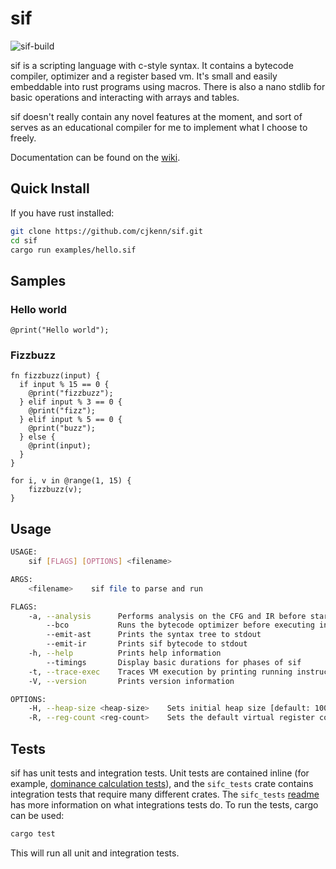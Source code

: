 # sif

![sif-build](https://github.com/cjkenn/sif/workflows/sif-build/badge.svg?branch=master)

sif is a scripting language with c-style syntax. It contains a bytecode compiler, optimizer and a register based vm. It's small and easily embeddable into rust programs using macros. There is also a nano stdlib for basic operations and interacting with arrays and tables.

sif doesn't really contain any novel features at the moment, and sort of serves as an educational compiler for me to implement what I choose to freely.

Documentation can be found on the [wiki](https://github.com/cjkenn/sif/wiki).

## Quick Install
If you have rust installed:

```sh
git clone https://github.com/cjkenn/sif.git
cd sif
cargo run examples/hello.sif
```

## Samples

### Hello world
```
@print("Hello world");
```

### Fizzbuzz
```
fn fizzbuzz(input) {
  if input % 15 == 0 {
    @print("fizzbuzz");
  } elif input % 3 == 0 {
    @print("fizz");
  } elif input % 5 == 0 {
    @print("buzz");
  } else {
    @print(input);
  }
}

for i, v in @range(1, 15) {
    fizzbuzz(v);
}
```

## Usage
```sh
USAGE:
    sif [FLAGS] [OPTIONS] <filename>

ARGS:
    <filename>    sif file to parse and run

FLAGS:
    -a, --analysis      Performs analysis on the CFG and IR before starting the vm
        --bco           Runs the bytecode optimizer before executing in vm
        --emit-ast      Prints the syntax tree to stdout
        --emit-ir       Prints sif bytecode to stdout
    -h, --help          Prints help information
        --timings       Display basic durations for phases of sif
    -t, --trace-exec    Traces VM execution by printing running instructions to stdout
    -V, --version       Prints version information

OPTIONS:
    -H, --heap-size <heap-size>    Sets initial heap size [default: 100]
    -R, --reg-count <reg-count>    Sets the default virtual register count [default: 1024]
```

## Tests
sif has unit tests and integration tests. Unit tests are contained inline (for example, [dominance calculation tests](https://github.com/cjkenn/sif/blob/master/sifc_analysis/src/dom.rs#L224)), and the `sifc_tests` crate contains integration tests that require many different crates. The `sifc_tests` [readme](https://github.com/cjkenn/sif/blob/master/sifc_tests/README.md) has more information on what integrations tests do. To run the tests, cargo can be used:

```sh
cargo test
```

This will run all unit and integration tests.

